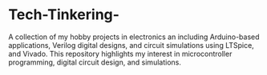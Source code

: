 # Tech-Tinkering-
A collection of my hobby projects in electronics an including Arduino-based applications, Verilog digital designs, and circuit simulations using LTSpice, and Vivado. This repository highlights my interest in microcontroller programming, digital circuit design, and simulations.

